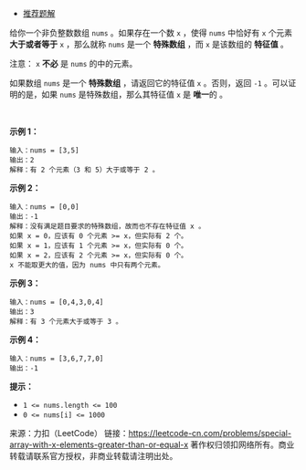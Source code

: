 * [推荐题解](https://leetcode-cn.com/problems/special-array-with-x-elements-greater-than-or-equal-x/solution/bao-li-pai-xu-ji-shu-san-chong-fang-fa-by-lucifer1/)

给你一个非负整数数组 ```nums``` 。如果存在一个数 ```x``` ，使得 ```nums``` 中恰好有 ```x``` 个元素 **大于或者等于** ```x``` ，那么就称 ```nums``` 是一个 **特殊数组** ，而 ```x``` 是该数组的 **特征值** 。

注意： ```x``` **不必** 是 ```nums``` 的中的元素。

如果数组 ```nums``` 是一个 **特殊数组** ，请返回它的特征值 ```x``` 。否则，返回 ```-1``` 。可以证明的是，如果 ```nums``` 是特殊数组，那么其特征值 ```x``` 是 **唯一**的 。

 

**示例 1：**
```
输入：nums = [3,5]
输出：2
解释：有 2 个元素（3 和 5）大于或等于 2 。
```
**示例 2：**
```
输入：nums = [0,0]
输出：-1
解释：没有满足题目要求的特殊数组，故而也不存在特征值 x 。
如果 x = 0，应该有 0 个元素 >= x，但实际有 2 个。
如果 x = 1，应该有 1 个元素 >= x，但实际有 0 个。
如果 x = 2，应该有 2 个元素 >= x，但实际有 0 个。
x 不能取更大的值，因为 nums 中只有两个元素。
```
**示例 3：**
```
输入：nums = [0,4,3,0,4]
输出：3
解释：有 3 个元素大于或等于 3 。
```
**示例 4：**
```
输入：nums = [3,6,7,7,0]
输出：-1
```

**提示：**

* ```1 <= nums.length <= 100```
* ```0 <= nums[i] <= 1000```

来源：力扣（LeetCode）
链接：https://leetcode-cn.com/problems/special-array-with-x-elements-greater-than-or-equal-x
著作权归领扣网络所有。商业转载请联系官方授权，非商业转载请注明出处。
